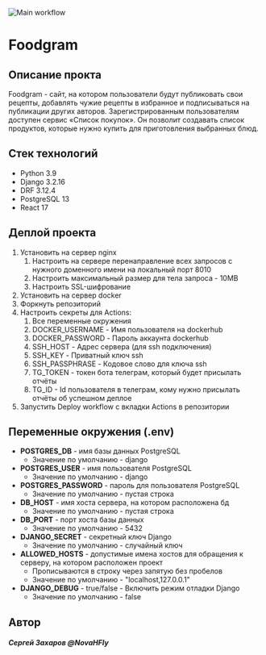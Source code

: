 ![Main workflow](https://github.com/NovaHFly/foodgram/actions/workflows/main.yaml/badge.svg)

# Foodgram

## Описание прокта
Foodgram - сайт, на котором пользователи будут публиковать свои рецепты, добавлять чужие рецепты в избранное и подписываться на публикации других авторов. Зарегистрированным пользователям доступен сервис «Список покупок». Он позволит создавать список продуктов, которые нужно купить для приготовления выбранных блюд.

## Стек технологий
- Python 3.9
- Django 3.2.16
- DRF 3.12.4
- PostgreSQL 13
- React 17

## Деплой проекта
1. Установить на сервер nginx
   1. Настроить на сервере перенаправление всех запросов с нужного доменного имени на локальный порт 8010
   2. Настроить максимальный размер для тела запроса - 10MB
   3. Настроить SSL-шифрование
2. Установить на сервер docker
3. Форкнуть репозиторий
4. Настроить секреты для Actions:
   1. Все переменные окружения
   2. DOCKER_USERNAME - Имя пользователя на dockerhub
   3. DOCKER_PASSWORD - Пароль аккаунта dockerhub
   4. SSH_HOST - Адрес сервера (для ssh подключения)
   5. SSH_KEY - Приватный ключ ssh
   6. SSH_PASSPHRASE - Кодовое слово для ключа ssh
   7. TG_TOKEN - токен бота телеграм, который будет присылать отчёты
   8. TG_ID - Id пользователя в телеграм, кому нужно присылать отчёты об успешном деплое
5. Запустить Deploy workflow с вкладки Actions в репозитории

## Переменные окружения (.env)
- **POSTGRES_DB** - имя базы данных PostgreSQL
  - Значение по умолчанию - django
- **POSTGRES_USER** - имя пользователя PostgreSQL
  - Значение по умолчанию - django
- **POSTGRES_PASSWORD** - пароль для пользователя PostgreSQL
  - Значение по умолчанию - пустая строка
- **DB_HOST** - имя хоста сервера, на котором расположена бд
  - Значение по умолчанию - пустая строка
- **DB_PORT** - порт хоста базы данных
  - Значение по умолчанию - 5432
- **DJANGO_SECRET** - секретный ключ Django
  - Значение по умолчанию - случайный ключ
- **ALLOWED_HOSTS** - допустимые имена хостов для обращения к серверу, на котором расположен проект
  - Прописываются в строку через запятую без пробелов
  - Значение по умолчанию - "localhost,127.0.0.1"
- **DJANGO_DEBUG** - true/false - Включить режим отладки Django
  - Значение по умолчанию - false

## Автор
#### *Сергей Захаров @NovaHFly*